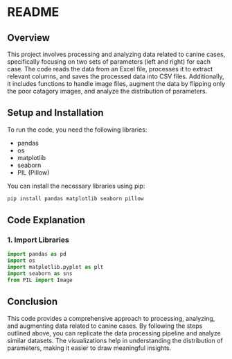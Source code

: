# README

## Overview

This project involves processing and analyzing data related to canine cases, specifically focusing on two sets of parameters (left and right) for each case. The code reads the data from an Excel file, processes it to extract relevant columns, and saves the processed data into CSV files. Additionally, it includes functions to handle image files, augment the data by flipping only the poor catagory images, and analyze the distribution of parameters.

## Setup and Installation

To run the code, you need the following libraries:

- pandas
- os
- matplotlib
- seaborn
- PIL (Pillow)

You can install the necessary libraries using pip:

```bash
pip install pandas matplotlib seaborn pillow
```

## Code Explanation

### 1. Import Libraries

```python
import pandas as pd
import os
import matplotlib.pyplot as plt
import seaborn as sns
from PIL import Image
```


## Conclusion

This code provides a comprehensive approach to processing, analyzing, and augmenting data related to canine cases. By following the steps outlined above, you can replicate the data processing pipeline and analyze similar datasets. The visualizations help in understanding the distribution of parameters, making it easier to draw meaningful insights.

